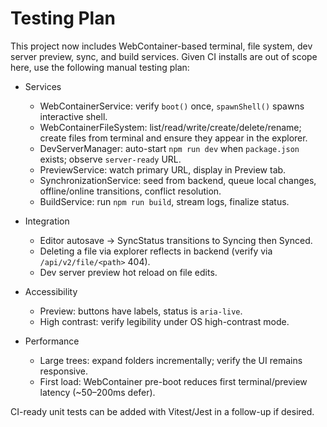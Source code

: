 # Testing Plan

This project now includes WebContainer-based terminal, file system, dev server preview, sync, and build services. Given CI installs are out of scope here, use the following manual testing plan:

- Services
  - WebContainerService: verify `boot()` once, `spawnShell()` spawns interactive shell.
  - WebContainerFileSystem: list/read/write/create/delete/rename; create files from terminal and ensure they appear in the explorer.
  - DevServerManager: auto-start `npm run dev` when `package.json` exists; observe `server-ready` URL.
  - PreviewService: watch primary URL, display in Preview tab.
  - SynchronizationService: seed from backend, queue local changes, offline/online transitions, conflict resolution.
  - BuildService: run `npm run build`, stream logs, finalize status.

- Integration
  - Editor autosave → SyncStatus transitions to Syncing then Synced.
  - Deleting a file via explorer reflects in backend (verify via `/api/v2/file/<path>` 404).
  - Dev server preview hot reload on file edits.

- Accessibility
  - Preview: buttons have labels, status is `aria-live`.
  - High contrast: verify legibility under OS high-contrast mode.

- Performance
  - Large trees: expand folders incrementally; verify the UI remains responsive.
  - First load: WebContainer pre-boot reduces first terminal/preview latency (~50–200ms defer).

CI-ready unit tests can be added with Vitest/Jest in a follow-up if desired.

